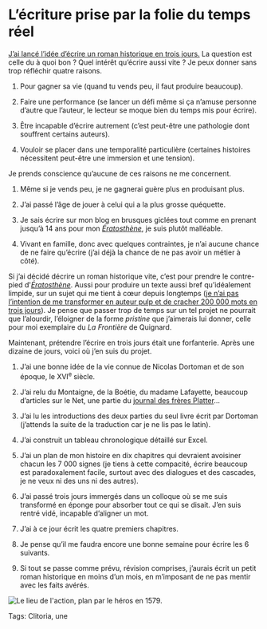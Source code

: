 # L’écriture prise par la folie du temps réel

[J’ai lancé l’idée d’écrire un roman historique en trois jours.](http://blog.tcrouzet.com/2014/09/12/un-roman-historique-a-ecrire-en-trois-jours/) La question est celle du à quoi bon ? Quel intérêt qu’écrire aussi vite ? Je peux donner sans trop réfléchir quatre raisons.<span id="more-37371"></span>

1. Pour gagner sa vie (quand tu vends peu, il faut produire beaucoup).

2. Faire une performance (se lancer un défi même si ça n’amuse personne d’autre que l’auteur, le lecteur se moque bien du temps mis pour écrire).

3. Être incapable d’écrire autrement (c’est peut-être une pathologie dont souffrent certains auteurs).

4. Vouloir se placer dans une temporalité particulière (certaines histoires nécessitent peut-être une immersion et une tension).

Je prends conscience qu’aucune de ces raisons ne me concernent.

1. Même si je vends peu, je ne gagnerai guère plus en produisant plus.

2. J’ai passé l’âge de jouer à celui qui a la plus grosse quéquette.

3. Je sais écrire sur mon blog en brusques giclées tout comme en prenant jusqu’à 14 ans pour mon [*Ératosthène*](http://blog.tcrouzet.com/eratosthene/), je suis plutôt malléable.

4. Vivant en famille, donc avec quelques contraintes, je n’ai aucune chance de ne faire qu’écrire (j’ai déjà la chance de ne pas avoir un métier à côté).

Si j’ai décidé décrire un roman historique vite, c’est pour prendre le contre-pied d'[*Ératosthène*](http://blog.tcrouzet.com/eratosthene/). Aussi pour produire un texte aussi bref qu’idéalement limpide, sur un sujet qui me tient à cœur depuis longtemps ([je n’ai pas l’intention de me transformer en auteur pulp et de cracher 200 000 mots en trois jours](http://www.ghostwoods.com/2010/05/how-to-write-a-book-in-three-days-1210/)). Je pense que passer trop de temps sur un tel projet ne pourrait que l’alourdir, l’éloigner de la forme *pristine* que j’aimerais lui donner, celle pour moi exemplaire du *La Frontière* de Quignard.

Maintenant, prétendre l’écrire en trois jours était une forfanterie. Après une dizaine de jours, voici où j’en suis du projet.

1. J’ai une bonne idée de la vie connue de Nicolas Dortoman et de son époque, le XVI<sup>e</sup> siècle.

2. J’ai relu du Montaigne, de la Boétie, du madame Lafayette, beaucoup d’articles sur le Net, une partie du [journal des frères Platter](http://gallica.bnf.fr/ark:/12148/bpt6k1020450/f223.image.r=bpt6k1020450.langFR)…

3. J’ai lu les introductions des deux parties du seul livre écrit par Dortoman (j’attends la suite de la traduction car je ne lis pas le latin).

4. J’ai construit un tableau chronologique détaillé sur Excel.

5. J’ai un plan de mon histoire en dix chapitres qui devraient avoisiner chacun les 7 000 signes (je tiens à cette compacité, écrire beaucoup est paradoxalement facile, surtout avec des dialogues et des cascades, je ne veux ni des uns ni des autres).

6. J’ai passé trois jours immergés dans un colloque où se me suis transformé en éponge pour absorber tout ce qui se disait. J’en suis rentré vidé, incapable d’aligner un mot.

7. J’ai à ce jour écrit les quatre premiers chapitres.

8. Je pense qu’il me faudra encore une bonne semaine pour écrire les 6 suivants.

9. Si tout se passe comme prévu, révision comprises, j’aurais écrit un petit roman historique en moins d’un mois, en m’imposant de ne pas mentir avec les faits avérés.

![Le lieu de l'action, plan par le héros en 1579.](http://blog.tcrouzet.comhttps://tcrouzet.com/images_tc/2014/09/plan-dortoman1-510x900.jpg)

Tags: Clitoria, une